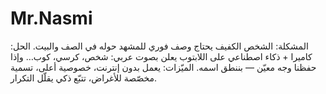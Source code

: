 # Mr.Nasmi
المشكلة: الشخص الكفيف يحتاج وصف فوري للمشهد حوله في الصف والبيت. الحل: كاميرا + ذكاء اصطناعي على اللابتوب يعلن بصوت عربي: شخص، كرسي، كوب… وإذا حفظنا وجه معيّن — بننطق اسمه. الميّزات: يعمل بدون إنترنت، خصوصية أعلى، تسمية مخصّصة للأغراض، تتبّع ذكي يقلّل التكرار.
